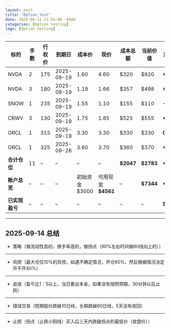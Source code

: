 ```yaml
---
layout: post
title: "Option_test"
date: 2025-08-11 23:55:00 -0400
categories: [Option testing]
tags: [Option testing]
---
```



| 标的        | 手数 | 行权价 | 到期日        | 成本价         | 现价              | 成本总额       | 当前价值       | 浮盈亏        | 仓位占比  |
| --------- | -- | --- | ---------- | ----------- | --------------- | ---------- | ---------- | ---------- | ----- |
| NVDA      | 2  | 175 | 2025-09-19 | 1.60        | 4.60            | \$320      | \$920      | **+600**   | 27.7% |
| NVDA      | 3  | 180 | 2025-09-19 | 1.19        | 1.66            | \$357      | \$498      | **+141**   | 15.0% |
| SNOW      | 1  | 235 | 2025-09-19 | 1.55        | 1.10            | \$155      | \$110      | **-45**    | 3.3%  |
| CRWV      | 3  | 130 | 2025-09-19 | 1.75        | 1.85            | \$525      | \$555      | **+30**    | 16.7% |
| ORCL      | 1  | 315 | 2025-09-19 | 3.30        | 3.30            | \$330      | \$330      | **0**      | 9.9%  |
| ORCL      | 1  | 325 | 2025-09-26 | 3.60        | 3.70            | \$360      | \$370      | **+10**    | 11.3% |
| **合计仓位**  | 11 | –   | –          | –           | –               | **\$2047** | **\$2783** | **+736**   | 84.0% |
| **账户总览**  | –  | –   | –          | 初始资金 \$3000 | 可用现金 **\$4561** | –          | **\$7344** | **+2344**  | –     |
| **已实现盈亏** | –  | –   | –          | –           | –               | –          | –          | **\$3966** | –     |


---

## **2025-09-14 总结**

- 策略（做流动性高的，换手率高的，做拐点（90%左右时间做60线向上的））
---
- 风控（最大仓位10%的风控，如遇不确定情况，开仓60%，然后根据情况决定开不开40%）
---
- 追涨（盈亏比1：5以上，当日要出本金，如果没有按照预期，30分钟以后止损）
---
- 错误交易（短期股价跌破10日线，长期跌破60日线，5天没有收回）
---
- 止损（拐点（止跌小阳线）买入后三天内跌破拐点的最低价（收盘价））